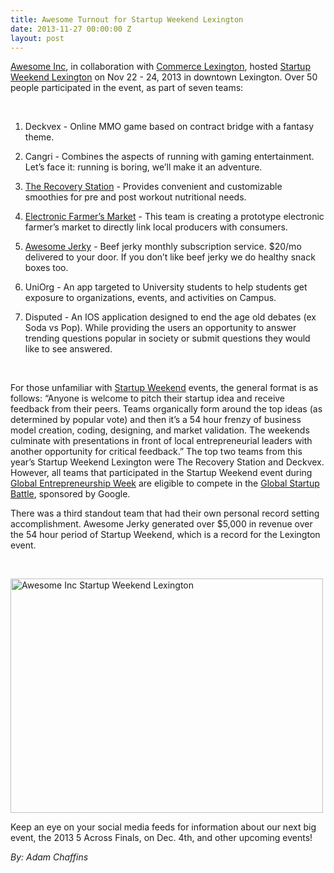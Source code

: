 ```yaml
---
title: Awesome Turnout for Startup Weekend Lexington
date: 2013-11-27 00:00:00 Z
layout: post
---
```

 
<p><a href="http://www.awesomeinc.org/" target="_blank">Awesome Inc</a>, in collaboration with <a href="http://www.commercelexington.com/" target="_blank">Commerce Lexington</a>, hosted <a href="http://lexington.startupweekend.org/" target="_blank">Startup Weekend Lexington</a> on Nov 22 - 24, 2013 in downtown Lexington. Over 50 people participated in the event, as part of seven teams:</p>
<p><strong><strong><br/></strong></strong></p>
<ol><li>
<p>Deckvex - Online MMO game based on contract bridge with a fantasy theme.</p>
</li>
<li>
<p>Cangri - Combines the aspects of running with gaming entertainment. Let’s face it: running is boring, we’ll make it an adventure.</p>
</li>
<li>
<p><a href="http://www.therecoverystation.com" target="_blank">The Recovery Station</a> - Provides convenient and customizable smoothies for pre and post workout nutritional needs.</p>
</li>
<li>
<p><a href="http://directconnectmarket.com" target="_blank">Electronic Farmer’s Market</a> - This team is creating a prototype electronic farmer’s market to directly link local producers with consumers.</p>
</li>
<li>
<p><a href="http://awesomejerky.co" target="_blank">Awesome Jerky</a> - Beef jerky monthly subscription service. $20/mo delivered to your door. If you don’t like beef jerky we do healthy snack boxes too.</p>
</li>
<li>
<p>UniOrg - An app targeted to University students to help students get exposure to organizations, events, and activities on Campus. </p>
</li>
<li>
<p>Disputed - An IOS application designed to end the age old debates (ex Soda vs Pop). While providing the users an opportunity to answer trending questions popular in society or submit questions they would like to see answered.</p>
</li>
</ol><p><strong><strong><br/></strong></strong></p>
<p>For those unfamiliar with <a href="http://startupweekend.org/" target="_blank">Startup Weekend</a> events, the general format is as follows: “Anyone is welcome to pitch their startup idea and receive feedback from their peers. Teams organically form around the top ideas (as determined by popular vote) and then it’s a 54 hour frenzy of business model creation, coding, designing, and market validation. The weekends culminate with presentations in front of local entrepreneurial leaders with another opportunity for critical feedback.” The top two teams from this year’s Startup Weekend Lexington were The Recovery Station and Deckvex. However, all teams that participated in the Startup Weekend event during <a href="http://www.gew.co/" target="_blank">Global Entrepreneurship Week</a> are eligible to compete in the <a href="http://www.globalstartupbattle.co/" target="_blank">Global Startup Battle</a>, sponsored by Google. </p>

<p>There was a third standout team that had their own personal record setting accomplishment. Awesome Jerky generated over $5,000 in revenue over the 54 hour period of Startup Weekend, which is a record for the Lexington event. </p>
<p><strong><strong><br/></strong></strong></p>
<p><a href="http://www.flickr.com/photos/awesomeinc/11005138696/" title="Awesome Inc Startup Weekend Lexington" target="_blank"><img alt="Awesome Inc Startup Weekend Lexington" height="375" src="http://farm4.staticflickr.com/3814/11005138696_73a5ec23b1.jpg" width="500"/></a></p>
<p>Keep an eye on your social media feeds for information about our next big event, the 2013 5 Across Finals, on Dec. 4th, and other upcoming events!</p>

<p> </p>
<p><em>By: Adam Chaffins  </em></p>
